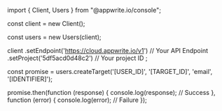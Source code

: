 import { Client, Users } from "@appwrite.io/console";

const client = new Client();

const users = new Users(client);

client
    .setEndpoint('https://cloud.appwrite.io/v1') // Your API Endpoint
    .setProject('5df5acd0d48c2') // Your project ID
;

const promise = users.createTarget('[USER_ID]', '[TARGET_ID]', 'email', '[IDENTIFIER]');

promise.then(function (response) {
    console.log(response); // Success
}, function (error) {
    console.log(error); // Failure
});